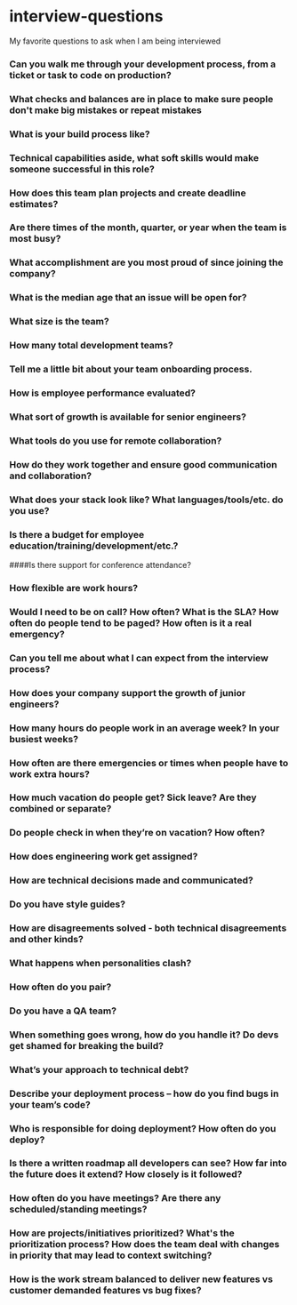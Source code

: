 # interview-questions
My favorite questions to ask when I am being interviewed

### Can you walk me through your development process, from a ticket or task to code on production?

### What checks and balances are in place to make sure people don't make big mistakes or repeat mistakes

### What is your build process like?

### Technical capabilities aside, what soft skills would make someone successful in this role?

### How does this team plan projects and create deadline estimates?

### Are there times of the month, quarter, or year when the team is most busy?

### What accomplishment are you most proud of since joining the company?

### What is the median age that an issue will be open for?

### What size is the team?

### How many total development teams?

### Tell me a little bit about your team onboarding process.

### How is employee performance evaluated?

### What sort of growth is available for senior engineers?

### What tools do you use for remote collaboration?

### How do they work together and ensure good communication and collaboration?

### What does your stack look like? What languages/tools/etc. do you use?

### Is there a budget for employee education/training/development/etc.?
####Is there support for conference attendance?

### How flexible are work hours?

### Would I need to be on call? How often? What is the SLA? How often do people tend to be paged? How often is it a real emergency?

### Can you tell me about what I can expect from the interview process?

### How does your company support the growth of junior engineers?

### How many hours do people work in an average week? In your busiest weeks?

### How often are there emergencies or times when people have to work extra hours?

### How much vacation do people get? Sick leave? Are they combined or separate?

### Do people check in when they’re on vacation? How often?

### How does engineering work get assigned?

### How are technical decisions made and communicated?

### Do you have style guides?

### How are disagreements solved - both technical disagreements and other kinds?

### What happens when personalities clash?

### How often do you pair?

### Do you have a QA team?

### When something goes wrong, how do you handle it? Do devs get shamed for breaking the build?

### What’s your approach to technical debt?

### Describe your deployment process – how do you find bugs in your team’s code?

### Who is responsible for doing deployment? How often do you deploy?

### Is there a written roadmap all developers can see? How far into the future does it extend? How closely is it followed?

### How often do you have meetings? Are there any scheduled/standing meetings?

### How are projects/initiatives prioritized? What's the prioritization process? How does the team deal with changes in priority that may lead to context switching?

### How is the work stream balanced to deliver new features vs customer demanded features vs bug fixes?

